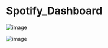 # Spotify_Dashboard
![image](https://github.com/user-attachments/assets/97dda5db-3602-4bde-be62-86239f6910da)

![image](https://github.com/user-attachments/assets/be780127-a235-4200-ad5d-e85892f1ebf9)
